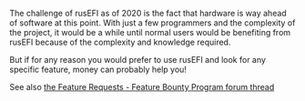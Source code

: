 The challenge of rusEFI as of 2020 is the fact that hardware is way ahead of software at this point. With just a few programmers and the complexity of the project, it would be a while until normal users would be benefiting from rusEFI because of the complexity and knowledge required.

But if for any reason you would prefer to use rusEFI and look for any specific feature, money can probably help you!

See also [the Feature Requests - Feature Bounty Program forum thread](https://rusefi.com/forum/viewtopic.php?f=5&t=1642)
